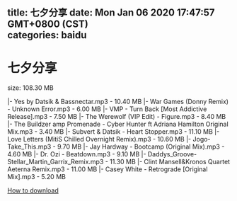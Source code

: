 
title: 七夕分享
date: Mon Jan 06 2020 17:47:57 GMT+0800 (CST)    
categories: baidu
---

# 七夕分享
size: 108.30 MB
 
 
|- Yes by Datsik & Bassnectar.mp3 - 10.40 MB
|- War Games (Donny Remix) - Unknown Error.mp3 - 6.00 MB
|- VMP - Turn Back [Most Addictive Release].mp3 - 7.50 MB
|- The Werewolf (VIP Edit) - Figure.mp3 - 8.40 MB
|- The Buildzer amp Promenade - Cyber Hunter ft Adriana Hamilton Original Mix.mp3 - 3.40 MB
|- Subvert & Datsik - Heart Stopper.mp3 - 11.10 MB
|- Love Letters (MitiS Chilled Overnight Remix).mp3 - 10.60 MB
|- Jogo-Take_This.mp3 - 9.70 MB
|- Jay Hardway - Bootcamp (Original Mix).mp3 - 4.60 MB
|- Dr. Ozi - Beatdown.mp3 - 9.10 MB
|- Daddys_Groove-Stellar_Martin_Garrix_Remix.mp3 - 11.30 MB
|- Clint Mansell&Kronos Quartet Aeterna Remix.mp3 - 11.00 MB
|- Casey White - Retrograde [Original Mix].mp3 - 5.20 MB

[How to download](https://bpcam.bemobtrk.com/go/2ceec3aa-1ca2-46d6-b9ff-aaa5c184517c?jno=4442)